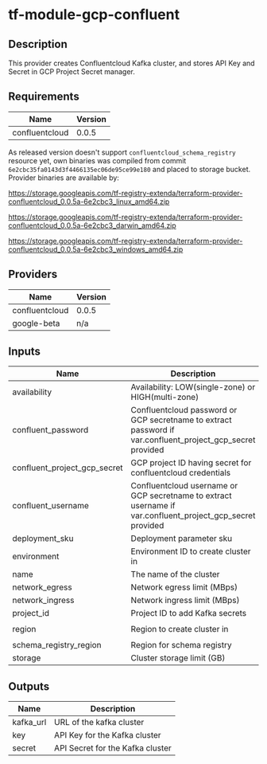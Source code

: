 # tf-module-gcp-confluent

## Description

This provider creates Confluentcloud Kafka cluster, and stores API Key and Secret in GCP Project Secret manager.

## Requirements

| Name | Version |
|------|---------|
| confluentcloud | 0.0.5 |

As released version doesn't support `confluentcloud_schema_registry` resource yet, own binaries was compiled from commit `6e2cbc35fa0143d3f4466135ec06de95ce99e180` and placed to storage bucket.
Provider binaries are available by:

https://storage.googleapis.com/tf-registry-extenda/terraform-provider-confluentcloud_0.0.5a-6e2cbc3_linux_amd64.zip

https://storage.googleapis.com/tf-registry-extenda/terraform-provider-confluentcloud_0.0.5a-6e2cbc3_darwin_amd64.zip

https://storage.googleapis.com/tf-registry-extenda/terraform-provider-confluentcloud_0.0.5a-6e2cbc3_windows_amd64.zip


## Providers

| Name | Version |
|------|---------|
| confluentcloud | 0.0.5 |
| google-beta | n/a |

## Inputs

| Name | Description | Type | Default | Required |
|------|-------------|------|---------|:--------:|
| availability | Availability: LOW(single-zone) or HIGH(multi-zone) | `string` | `"LOW"` | no |
| confluent\_password | Confluentcloud password or GCP secretname to extract password if var.confluent\_project\_gcp\_secret provided | `string` | `"confluent-password"` | no |
| confluent\_project\_gcp\_secret | GCP project ID having secret for confluentcloud credentials | `string` | `"tf-admin-90301274"` | no |
| confluent\_username | Confluentcloud username or GCP secretname to extract username if var.confluent\_project\_gcp\_secret provided | `string` | `"confluent-username"` | no |
| deployment\_sku | Deployment parameter sku | `string` | `"BASIC"` | no |
| environment | Environment ID to create cluster in | `string` | n/a | yes |
| name | The name of the cluster | `string` | n/a | yes |
| network\_egress | Network egress limit (MBps) | `number` | `100` | no |
| network\_ingress | Network ingress limit (MBps) | `number` | `100` | no |
| project\_id | Project ID to add Kafka secrets | `string` | `""` | no |
| region | Region to create cluster in | `string` | `"europe-west1"` | no |
| schema\_registry\_region | Region for schema registry | `string` | `"EU"` | no |
| storage | Cluster storage limit (GB) | `number` | `5000` | no |

## Outputs

| Name | Description |
|------|-------------|
| kafka\_url | URL of the kafka cluster |
| key | API Key for the Kafka cluster |
| secret | API Secret for the Kafka cluster |

